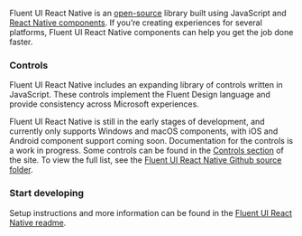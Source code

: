 Fluent UI React Native is an [open-source](https://github.com/microsoft/fluentui-react-native) library built using JavaScript and [React Native components](https://microsoft.github.io/react-native-windows/). If you’re creating experiences for several platforms, Fluent UI React Native components can help you get the job done faster.

### Controls

Fluent UI React Native includes an expanding library of controls written in JavaScript. These controls implement the Fluent Design language and provide consistency across Microsoft experiences.

Fluent UI React Native is still in the early stages of development, and currently only supports Windows and macOS components, with iOS and Android component support coming soon. Documentation for the controls is a work in progress. Some controls can be found in the <a href="#/controls/cross">Controls section</a> of the site. To view the full list, see the [Fluent UI React Native Github source folder](https://github.com/microsoft/fluentui-react-native/tree/master/packages/components).

### Start developing

Setup instructions and more information can be found in the [Fluent UI React Native readme](https://github.com/microsoft/fluentui-react-native#fluentui-react-native).
